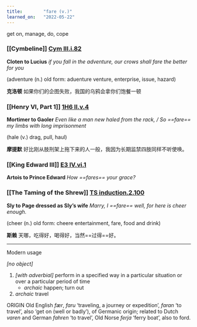 ```yaml
---
title:        "fare (v.)"
learned_on:   "2022-05-22"
---
```


get on, manage, do, cope

### [[Cymbeline]] [Cym III.i.82](https://www.shakespeareswords.com/Public/Play.aspx?Act=3&Scene=1&WorkId=7#138489) 

**Cloten to Lucius** *if you fall in the adventure, our crows shall fare the better for you*

(adventure (n.) old form: aduenture venture, enterprise, issue, hazard)

**克洛顿** 如果你们的企图失败，我国的乌鸦会拿你们饱餐一顿

### [[Henry VI, Part 1]] [1H6 II.v.4](https://www.shakespeareswords.com/Public/Play.aspx?Act=2&Scene=5&WorkId=25#202200) 

**Mortimer to Gaoler** *Even like a man new haled from the rack, / So ==fare== my limbs with long imprisonment*

(hale (v.) drag, pull, haul)

**摩提默** 好比刚从肢刑架上拖下来的人一般，我因为长期监禁四肢同样不听使唤。

### [[King Edward III]] [E3 IV.vi.1](https://www.shakespeareswords.com/Public/Play.aspx?Act=4&Scene=6&WorkId=14#165089) 

**Artois to Prince Edward** *How ==fares== your grace?*

### [[The Taming of the Shrew]] [TS induction.2.100](https://www.shakespeareswords.com/Public/Play.aspx?Act=0&Scene=0&WorkId=24#197401) 

**Sly to Page dressed as Sly’s wife** *Marry, I ==fare== well, for here is cheer enough.*

(cheer (n.) old form: cheere entertainment, fare, food and drink)

**斯赖** 天哪，吃得好，喝得好，当然==过得==好。

-----

Modern usage

*\[no object\]*

1. *\[with adverbial\]* perform in a specified way in a particular situation or over a particular period of time
    - *archaic* happen; turn out
2. *archaic* travel

ORIGIN Old English *fær*, *faru* ‘traveling, a journey or expedition’, *faran* ‘to travel’, also ‘get on (well or badly’), of Germanic origin; related to Dutch *varen* and German *fahren* ‘to travel’, Old Norse *ferja* ‘ferry boat’, also to ford.